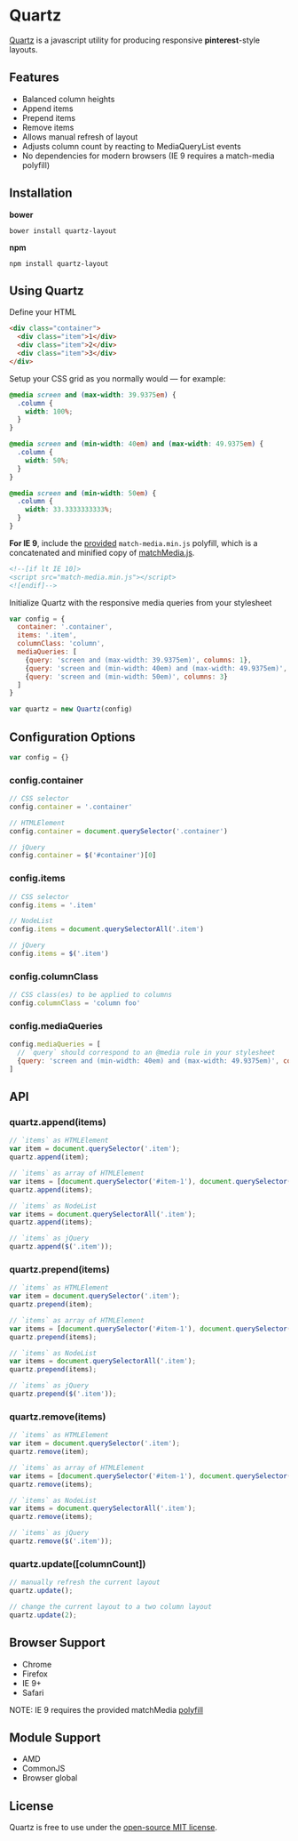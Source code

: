 # Quartz
[Quartz](http://r-park.github.io/quartz/) is a javascript utility for producing responsive **pinterest**-style layouts.

## Features
- Balanced column heights
- Append items
- Prepend items
- Remove items
- Allows manual refresh of layout
- Adjusts column count by reacting to MediaQueryList events
- No dependencies for modern browsers (IE 9 requires a match-media polyfill)

## Installation
**bower**
```
bower install quartz-layout
```
**npm**
```
npm install quartz-layout
```

## Using Quartz
Define your HTML
```html
<div class="container">
  <div class="item">1</div>
  <div class="item">2</div>
  <div class="item">3</div>
</div>
```
Setup your CSS grid as you normally would — for example:
```css
@media screen and (max-width: 39.9375em) {
  .column {
    width: 100%; 
  } 
}

@media screen and (min-width: 40em) and (max-width: 49.9375em) {
  .column {
    width: 50%; 
  } 
}

@media screen and (min-width: 50em) {
  .column {
    width: 33.3333333333%; 
  }
}
```
**For IE 9**, include the [provided](https://github.com/r-park/quartz/tree/master/dist) `match-media.min.js` polyfill, which is a concatenated and minified copy of [matchMedia.js](https://github.com/paulirish/matchMedia.js).
```html
<!--[if lt IE 10]>
<script src="match-media.min.js"></script>
<![endif]-->
```
Initialize Quartz with the responsive media queries from your stylesheet
```javascript
var config = {
  container: '.container',
  items: '.item',
  columnClass: 'column',
  mediaQueries: [
    {query: 'screen and (max-width: 39.9375em)', columns: 1},
    {query: 'screen and (min-width: 40em) and (max-width: 49.9375em)', columns: 2},
    {query: 'screen and (min-width: 50em)', columns: 3}
  ]
}

var quartz = new Quartz(config)
```

## Configuration Options
```javascript
var config = {}
```
### config.container
```javascript
// CSS selector
config.container = '.container'

// HTMLElement
config.container = document.querySelector('.container')

// jQuery
config.container = $('#container')[0]
```
### config.items
```javascript
// CSS selector
config.items = '.item'

// NodeList
config.items = document.querySelectorAll('.item')

// jQuery
config.items = $('.item')
```
### config.columnClass
```javascript
// CSS class(es) to be applied to columns
config.columnClass = 'column foo'
```
### config.mediaQueries
```javascript
config.mediaQueries = [
  // `query` should correspond to an @media rule in your stylesheet
  {query: 'screen and (min-width: 40em) and (max-width: 49.9375em)', columns: 2}
]
```

## API
### quartz.append(items)
```javascript
// `items` as HTMLElement
var item = document.querySelector('.item');
quartz.append(item);

// `items` as array of HTMLElement
var items = [document.querySelector('#item-1'), document.querySelector('#item-2')];
quartz.append(items);

// `items` as NodeList
var items = document.querySelectorAll('.item');
quartz.append(items);

// `items` as jQuery
quartz.append($('.item'));
```

### quartz.prepend(items)
```javascript
// `items` as HTMLElement
var item = document.querySelector('.item');
quartz.prepend(item);

// `items` as array of HTMLElement
var items = [document.querySelector('#item-1'), document.querySelector('#item-2')];
quartz.prepend(items);

// `items` as NodeList
var items = document.querySelectorAll('.item');
quartz.prepend(items);

// `items` as jQuery
quartz.prepend($('.item'));
```

### quartz.remove(items)
```javascript
// `items` as HTMLElement
var item = document.querySelector('.item');
quartz.remove(item);

// `items` as array of HTMLElement
var items = [document.querySelector('#item-1'), document.querySelector('#item-2')];
quartz.remove(items);

// `items` as NodeList
var items = document.querySelectorAll('.item');
quartz.remove(items);

// `items` as jQuery
quartz.remove($('.item'));
```

### quartz.update([columnCount])
```javascript
// manually refresh the current layout
quartz.update();

// change the current layout to a two column layout
quartz.update(2);
```

## Browser Support
- Chrome
- Firefox
- IE 9+ 
- Safari

NOTE: IE 9 requires the provided matchMedia [polyfill](https://github.com/r-park/quartz/tree/master/dist)

## Module Support
- AMD
- CommonJS
- Browser global

## License
Quartz is free to use under the [open-source MIT license](https://github.com/r-park/quartz/blob/master/LICENSE).
